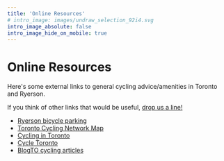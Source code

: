 ```yaml
---
title: 'Online Resources'
# intro_image: images/undraw_selection_92i4.svg
intro_image_absolute: false
intro_image_hide_on_mobile: true
---
```


# Online Resources

Here's some external links to general cycling advice/amenities in Toronto and Ryerson.

If you think of other links that would be useful, [drop us a line!](/contact)

-   [Ryerson bicycle parking](https://www.ryerson.ca/university-business-services/parking/bicycle-parking/)
-   [Toronto Cycling Network Map](https://www.toronto.ca/services-payments/streets-parking-transportation/cycling-in-toronto/cycling-google-map/)
-   [Cycling in Toronto](https://www.toronto.ca/services-payments/streets-parking-transportation/cycling-in-toronto/)
-   [Cycle Toronto](https://www.cycleto.ca/)
-   [BlogTO cycling articles](https://www.blogto.com/search/?offset=0&ordering=relevancy&q=cycling)
